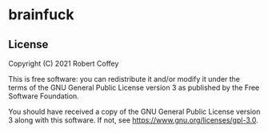 brainfuck
=========

License
-------

Copyright (C) 2021 Robert Coffey

This is free software: you can redistribute it and/or modify it under the terms
of the GNU General Public License version 3 as published by the Free Software
Foundation.

You should have received a copy of the GNU General Public License version 3
along with this software. If not, see <https://www.gnu.org/licenses/gpl-3.0>.
